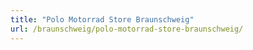 ```yaml
---
title: "Polo Motorrad Store Braunschweig"
url: /braunschweig/polo-motorrad-store-braunschweig/
---
```

